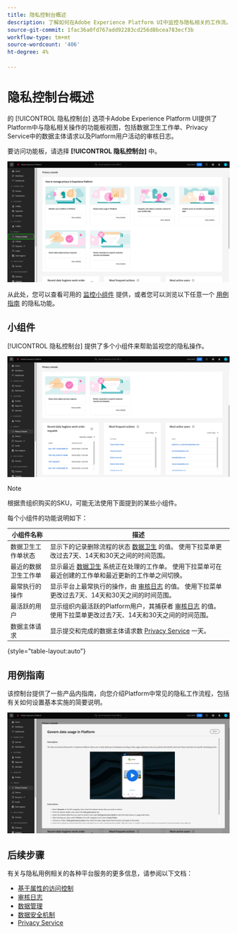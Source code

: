 ```yaml
---
title: 隐私控制台概述
description: 了解如何在Adobe Experience Platform UI中监控与隐私相关的工作流。
source-git-commit: 1fac36a0fd767add92283cd256d8bcea783ecf3b
workflow-type: tm+mt
source-wordcount: '406'
ht-degree: 4%

---
```


# 隐私控制台概述

的 [!UICONTROL 隐私控制台] 选项卡Adobe Experience Platform UI提供了Platform中与隐私相关操作的功能板视图，包括数据卫生工作单、Privacy Service中的数据主体请求以及Platform用户活动的审核日志。

要访问功能板，请选择 **[!UICONTROL 隐私控制台]** 中。

![图像显示 [!UICONTROL 隐私控制台] 在Platform UI的左侧导航中进行选择](../images/governance-privacy-security/privacy-console/left-nav.png)

从此处，您可以查看可用的 [监控小组件](#widgets) 提供，或者您可以浏览以下任意一个 [用例指南](#use-case-guides) 的隐私功能。

## 小组件

[!UICONTROL 隐私控制台] 提供了多个小组件来帮助监视您的隐私操作。

![图像显示 [!UICONTROL 隐私控制台] 在Platform UI的左侧导航中进行选择](../images/governance-privacy-security/privacy-console/widgets.png)

>[!NOTE]
>
>根据贵组织购买的SKU，可能无法使用下面提到的某些小组件。

每个小组件的功能说明如下：

| 小组件名称 | 描述 |
| --- | --- |
| 数据卫生工作单状态 | 显示下的记录删除流程的状态 [数据卫生](../../hygiene/home.md) 的值。 使用下拉菜单更改过去7天、14天和30天之间的时间范围。 |
| 最近的数据卫生工作单 | 显示最近 [数据卫生](../../hygiene/home.md) 系统正在处理的工作单。 使用下拉菜单可在最近创建的工作单和最近更新的工作单之间切换。 |
| 最常执行的操作 | 显示平台上最常执行的操作，由 [审核日志](./audit-logs/overview.md) 的值。 使用下拉菜单更改过去7天、14天和30天之间的时间范围。 |
| 最活跃的用户 | 显示组织内最活跃的Platform用户，其捕获者 [审核日志](./audit-logs/overview.md) 的值。 使用下拉菜单更改过去7天、14天和30天之间的时间范围。 |
| 数据主体请求 | 显示提交和完成的数据主体请求数 [Privacy Service](../../privacy-service/home.md) 一天。 |

{style=&quot;table-layout:auto&quot;}

## 用例指南

该控制台提供了一些产品内指南，向您介绍Platform中常见的隐私工作流程，包括有关如何设置基本实施的简要说明。

![图像显示 [!UICONTROL 隐私控制台] 在Platform UI的左侧导航中进行选择](../images/governance-privacy-security/privacy-console/use-case-guide.png)

## 后续步骤

有关与隐私用例相关的各种平台服务的更多信息，请参阅以下文档：

* [基于属性的访问控制](../../access-control/abac/overview.md)
* [审核日志](./audit-logs/overview.md)
* [数据管理](../../data-governance/home.md)
* [数据安全机制](../../hygiene/home.md)
* [Privacy Service](../../privacy-service/home.md)
